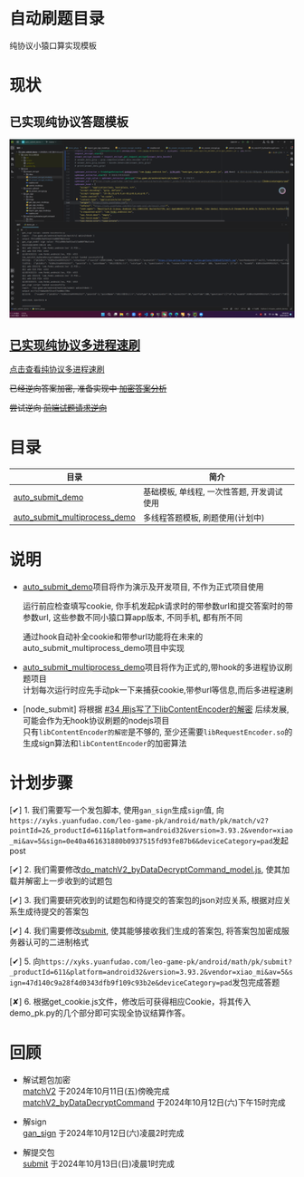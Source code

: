 # 自动刷题目录
纯协议小猿口算实现模板

# 现状
## 已实现纯协议答题模板
![image](./image/auto_submit.png)

## [已实现纯协议多进程速刷](demo/auto_submit_multiprocess_demo)  
[点击查看纯协议多进程速刷](https://github.com/user-attachments/assets/bc1974af-463b-45cf-92bf-1f778cb27826)

~~已经逆向答案加密, 准备实现中 [加密答案分析](../anay_answerEncrypt.js)~~

~~尝试逆向 [前端试题请求逆向](前端试题请求逆向.md)~~

# 目录
|目录|简介|
|--|--|
|[auto_submit_demo](demo/auto_submit_demo)|基础模板, 单线程, 一次性答题, 开发调试使用|
|[auto_submit_multiprocess_demo](demo/auto_submit_multiprocess_demo)|多线程答题模板, 刷题使用(计划中)|

# 说明
- [auto_submit_demo](demo/auto_submit_demo)项目将作为演示及开发项目, 不作为正式项目使用  

  运行前应检查填写cookie, 你手机发起pk请求时的带参数url和提交答案时的带参数url, 这些参数不同小猿口算app版本, 不同手机, 都有所不同  

  通过hook自动补全cookie和带参url功能将在未来的auto_submit_multiprocess_demo项目中实现

- [auto_submit_multiprocess_demo](demo/auto_submit_multiprocess_demo)项目将作为正式的,带hook的多进程协议刷题项目  
计划每次运行时应先手动pk一下来捕获cookie,带参url等信息,而后多进程速刷

- [node_submit] 将根据 [#34 用js写了下libContentEncoder的解密](https://github.com/xmexg/xyks/issues/34) 后续发展, 可能会作为无hook协议刷题的nodejs项目  
只有`libContentEncoder的解密`是不够的, 至少还需要`libRequestEncoder.so`的生成sign算法和`libContentEncoder`的加密算法

# 计划步骤
[✔] 1. 我们需要写一个发包脚本, 使用`gan_sign`生成`sign`值, 向`https://xyks.yuanfudao.com/leo-game-pk/android/math/pk/match/v2?pointId=2&_productId=611&platform=android32&version=3.93.2&vendor=xiao_mi&av=5&sign=0e40a461631880b0937515fd93fe87b6&deviceCategory=pad`发起post

[✔] 2. 我们需要修改[do_matchV2_byDataDecryptCommand_model.js](../matchV2_byDataDecryptCommand/do_matchV2_byDataDecryptCommand_model.js), 使其加载并解密上一步收到的试题包

[✔] 3. 我们需要研究收到的试题包和待提交的答案包的json对应关系, 根据对应关系生成待提交的答案包

[✔] 4. 我们需要修改[submit](../submit), 使其能够接收我们生成的答案包, 将答案包加密成服务器认可的二进制格式

[✔] 5. 向`https://xyks.yuanfudao.com/leo-game-pk/android/math/pk/submit?_productId=611&platform=android32&version=3.93.2&vendor=xiao_mi&av=5&sign=47d140c9a28f4d0343dfb9f109c93b2e&deviceCategory=pad`发包完成答题  

[✘] 6. 根据get_cookie.js文件，修改后可获得相应Cookie，将其传入demo_pk.py的几个部分即可实现全协议结算作答。


# 回顾
- 解试题包加密  
  [matchV2](../matchV2) 于2024年10月11日(五)傍晚完成  
  [matchV2_byDataDecryptCommand](../matchV2_byDataDecryptCommand) 于2024年10月12日(六)下午15时完成  

- 解sign  
  [gan_sign](../gan_sign) 于2024年10月12日(六)凌晨2时完成  

- 解提交包  
  [submit](../submit) 于2024年10月13日(日)凌晨1时完成
